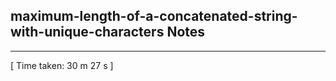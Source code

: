 <h2>maximum-length-of-a-concatenated-string-with-unique-characters Notes</h2><hr>[ Time taken: 30 m 27 s ]